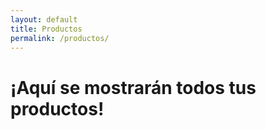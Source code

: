 ```yaml
---
layout: default
title: Productos
permalink: /productos/
---
```


# ¡Aquí se mostrarán todos tus productos!
